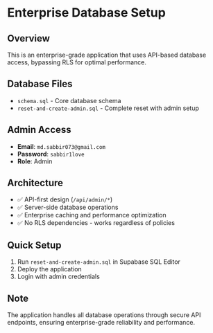 # Enterprise Database Setup

## Overview
This is an enterprise-grade application that uses API-based database access, bypassing RLS for optimal performance.

## Database Files
- `schema.sql` - Core database schema
- `reset-and-create-admin.sql` - Complete reset with admin setup

## Admin Access
- **Email**: `md.sabbir073@gmail.com`
- **Password**: `sabbir1love`
- **Role**: Admin

## Architecture
- ✅ API-first design (`/api/admin/*`)
- ✅ Server-side database operations
- ✅ Enterprise caching and performance optimization
- ✅ No RLS dependencies - works regardless of policies

## Quick Setup
1. Run `reset-and-create-admin.sql` in Supabase SQL Editor
2. Deploy the application
3. Login with admin credentials

## Note
The application handles all database operations through secure API endpoints, ensuring enterprise-grade reliability and performance.
